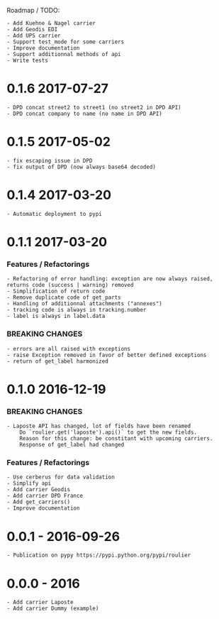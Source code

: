 

Roadmap / TODO: 

	- Add Kuehne & Nagel carrier
	- Add Geodis EDI
	- Add UPS carrier
	- Support test_mode for some carriers
	- Improve documentation
	- Support additionnal methods of api
	- Write tests

# 0.1.6 2017-07-27
	- DPD concat street2 to street1 (no street2 in DPD API)
	- DPD concat company to name (no name in DPD API)


# 0.1.5 2017-05-02
	- fix escaping issue in DPD
	- fix output of DPD (now always base64 decoded)

# 0.1.4 2017-03-20
	- Automatic deployment to pypi

# 0.1.1 2017-03-20


### Features / Refactorings
	- Refactoring of error handling: exception are now always raised, returns code (success | warning) removed
	- Simplification of return code
	- Remove duplicate code of get_parts
	- Handling of additionnal attachments ("annexes")
	- tracking code is always in tracking.number
	- label is always in label.data

###	BREAKING CHANGES
	- errors are all raised with exceptions
	- raise Exception removed in favor of better defined exceptions
	- return of get_label harmonized


# 0.1.0 2016-12-19

### BREAKING CHANGES
	- Laposte API has changed, lot of fields have been renamed
		Do `roulier.get('laposte').api()` to get the new fields.
		Reason for this change: be constitant with upcoming carriers.
		Response of get_label had changed

### Features / Refactorings
	- Use cerberus for data validation
	- Simplify api
	- Add carrier Geodis
	- Add carrier DPD France
	- Add get_carriers()
	- Improve documentation


# 0.0.1 - 2016-09-26

	- Publication on pypy https://pypi.python.org/pypi/roulier

# 0.0.0 - 2016

	- Add carrier Laposte
	- Add carrier Dummy (example)	
